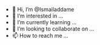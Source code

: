 - 👋 Hi, I’m @Ismailaddame
- 👀 I’m interested in ...
- 🌱 I’m currently learning ...
- 💞️ I’m looking to collaborate on ...
- 📫 How to reach me ...

<!---
Ismailaddame/Ismailaddame is a ✨ special ✨ repository because its `README.md` (this file) appears on your GitHub profile.
You can click the Preview link to take a look at your changes.
--->
